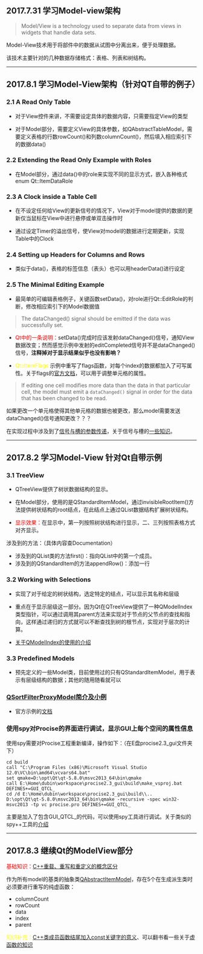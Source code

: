 ## 2017.7.31 学习Model-view架构

> Model/View is a technology used to separate data from views in widgets that handle data sets. 

Model-View技术用于将部件中的数据从试图中分离出来，便于处理数据。

该技术主要针对的几种数据存储格式：表格、列表和树结构。

---
## 2017.8.1 学习Model-View架构（针对QT自带的例子）

### 2.1 A Read Only Table

- 对于View控件来讲，不需要设定具体的数据内容，只需要指定View的类型

- 对于Model部分，需要定义View的具体参数，如QAbstractTableModel，需要定义表格的行数rowCount()和列数columnCount()，然后填入相应索引下的数据data()

### 2.2 Extending the Read Only Example with Roles

- 在Model部分，通过data()中的role来实现不同的显示方式，嵌入各种格式 enum Qt::ItemDataRole

### 2.3 A Clock inside a Table Cell

- 在不设定任何给View的更新信号的情况下，View对于model提供的数据的更新仅当鼠标在View中进行悬停或单双击操作时

- 通过设定Timer的溢出信号，使View对model的数据进行定期更新，实现Table中的Clock

### 2.4 Setting up Headers for Columns and Rows

- 类似于data()，表格的标签信息（表头）也可以用headerData()进行设定

### 2.5 The Minimal Editing Example

- 最简单的可编辑表格例子，关键函数setData()，对role进行Qt::EditRole的判断，修改相应索引下的Model数据值

> The dataChanged() signal should be emitted if the data was successfully set.

- <font color = red>Qt中的一条说明：</font>setData()完成时应该发射dataChanged()信号，通知View数据改变；然而感觉示例中发射的editCompleted信号并不是dataChanged()信号，**注释掉对于显示结果似乎也没有影响？**

- <font color = yellow>Qt::ItemFlags</font> 示例中重写了flags函数，对每个index的数据都加入了可写属性。关于flags的[官方文档](http://doc.qt.io/qt-5/qabstractitemmodel.html#flags)，可以用于调整单元格的属性。

> If editing one cell modifies more data than the data in that particular cell, the model must emit a `dataChanged()` signal in order for the data that has been changed to be read.

如果更改一个单元格使得其他单元格的数据也被更改，那么model需要发送dataChanged()信号通知更改？？？

在实现过程中涉及到了[信号与槽的参数传递](http://blog.csdn.net/lyc_daniel/article/details/12047819)，关于信号与槽的[一些知识](http://blog.csdn.net/u012964993/article/details/30454923)。

---
## 2017.8.2 学习Model-View 针对Qt自带示例

### 3.1 TreeView

- QTreeView提供了树状数据结构的显示。

- 在Model部分，使用的是QStandardItemModel，通过invisibleRootItem()方法提供树状结构的root结点，在此结点上通过QList数据结构扩展树状结构。

- <font color = red>显示效果：</font>在显示中，第一列按照树状结构进行显示，二、三列按照表格方式对齐显示。

涉及到的方法：（具体内容查Documentation）
- 涉及到的QList类的方法first()：指向QList中的第一个成员。
- 涉及到的QStandardItem的方法appendRow()：添加一行

### 3.2  Working with Selections

- 实现了对于给定的树状结构，选定特定的结点，可以显示其名称和层级

- 重点在于显示层级这一部分。因为Qt在QTreeView提供了一种QModelIndex类型指针，可以通过调用其parent方法来实现对于节点的父节点的查找和指向，这样通过递归的方式就可以不断查找到树的根节点，实现对于层次的计算。

- [关于QModelIndex的使用的介绍](http://www.codeweblog.com/qmodelindex-role-model介紹-二/)

### 3.3 Predefined Models

- 预先定义的一些Model类，目前使用过的只有QStandardItemModel，用于表示有层级结构的数据；其他的随用随看就可以

### [QSortFilterProxyModel简介及小例](http://blog.csdn.net/u010002704/article/details/41246929)

- 官方示例的[文档](https://doc.qt.io/qt-5/qtwidgets-itemviews-customsortfiltermodel-example.html)

### 使用spy对Procise的界面进行调试，显示GUI上每个空间的属性信息

使用spy需要对Procise工程重新编译，操作如下：（在E盘procise2.3_gui文件夹下）

``` shell
cd build
call "C:\Program Files (x86)\Microsoft Visual Studio 12.0\VC\bin\amd64\vcvars64.bat"
set qmake=D:\opt\Qt\qt-5.8.0\msvc2013_64\bin\qmake
call E:\Home\dubin\workspace\procise2.3_gui\build\make_vsproj.bat DEFINES+=GUI_QTCL_
cd /d E:\Home\dubin\workspace\procise2.3_gui\build\\..
D:\opt\Qt\qt-5.8.0\msvc2013_64\bin\qmake -recursive -spec win32-msvc2013 -tp vc procise.pro DEFINES+=GUI_QTCL_
```
主要是加入了包含GUI_QTCL_的代码，可以使用spy工具进行调试。关于类似的spy++工具的[介绍](http://blog.csdn.net/dpsying/article/details/51913947)

---
## 2017.8.3 继续Qt的ModelView部分

<font color = red>基础知识：</font>[C++重载、重写和重定义的概念区分](http://www.cnblogs.com/weizhixiang/articles/5760286.html)

作为所有model的基类的抽象类[QAbstractItemModel](http://doc.qt.io/qt-5/qabstractitemmodel.html)，存在5个在生成派生类时必须要进行重写的纯虚函数：
- columnCount
- rowCount
- data
- index
- parent

<font color = yellow>知识补充：</font>[C++类成员函数结尾加入const关键字的意义](http://blog.csdn.net/cnhk1225/article/details/49121183)、可以翻书看一些关于[虚函数的知识](http://blog.csdn.net/hackbuteer1/article/details/7558868)



